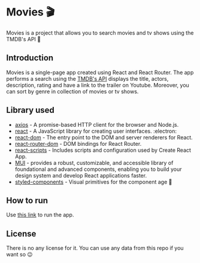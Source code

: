 # Movies 🎬

Movies is a project that allows you to search movies and tv shows using the TMDB's API :mag_right:

## Introduction

Movies is a single-page app created using React and React Router.
The app performs a search using the [TMDB's API](https://www.themoviedb.org/documentation/api) displays the title, actors, description, rating and  have a link to the trailer on Youtube. Moreover, you can sort by genre in collection of movies or tv shows.

## Library used

- [axios](https://www.npmjs.com/package/axios) - A promise-based HTTP client for the browser and Node.js.
- [react](https://www.npmjs.com/package/react) - A JavaScript library for creating user interfaces. :electron:
- [react-dom](https://www.npmjs.com/package/react-dom) - The entry point to the DOM and server renderers for React.
- [react-router-dom](https://www.npmjs.com/package/react-router-dom) - DOM bindings for React Router.
- [react-scripts](https://www.npmjs.com/package/react-scripts) - Includes scripts and configuration used by Create React App.
- [MUI](https://mui.com/) - provides a robust, customizable, and accessible library of foundational and advanced components, enabling you to build your design system and develop React applications faster.
- [styled-components](https://www.npmjs.com/package/styled-components) - Visual primitives for the component age :nail_care:

## How to run

Use [this link](https://margaretkulinich.github.io/movies) to run the app.

## License

There is no any license for it. You can use any data from this repo if you want so :wink:
